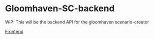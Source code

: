 # Gloomhaven-SC-backend
WiP: This will be the backend API for the gloomhaven scenario-creator

[Frontend](https://github.com/on3iro/Gloomhaven-scenario-creator)
